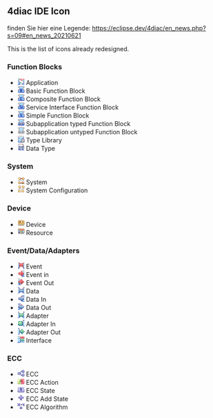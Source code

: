 ## 4diac IDE Icon

finden Sie hier eine Legende: 
https://eclipse.dev/4diac/en_news.php?s=09#en_news_20210621



<p>This is the list of icons already redesigned.</p>
<h3 id="function-blocks">Function Blocks</h3>
<ul>
<li><img src="figs/icons/application.png" alt="Type Info"> Application</li>
<li><img src="figs/icons/basic_function_block.png" alt="Type Info"> Basic Function Block</li>
<li><img src="figs/icons/composite_function_block.png" alt="Type Info"> Composite Function Block</li>
<li><img src="figs/icons/service_interface_function_block.png" alt="Type Info"> Service Interface Function Block</li>
<li><img src="figs/icons/simple_function_function_block.png" alt="Type Info"> Simple Function Block</li>
<li><img src="figs/icons/subapplication_typed_function_block.png" alt="Type Info"> Subapplication typed Function Block</li>
<li><img src="figs/icons/subapplication_untyped_function_block.png" alt="Type Info"> Subapplication untyped Function Block</li>
<li><img src="figs/icons/fb_type_library.png" alt="Type Library"> Type Library</li>
<li><img src="figs/icons/data_type.png" alt="Type Info"> Data Type</li>
</ul>
<h3 id="system">System</h3>
<ul>
<li><img src="figs/icons/system.png" alt="Type Info"> System</li>
<li><img src="figs/icons/system_configuration.png" alt="Type Info"> System Configuration</li>
</ul>
<h3 id="device">Device</h3>
<ul>
<li><img src="figs/icons/device.png" alt="Type Info"> Device</li>
<li><img src="figs/icons/resource.png" alt="Type Info"> Resource</li>
</ul>
<h3 id="event-data-adapters">Event/Data/Adapters</h3>
<ul>
<li><img src="figs/icons/event.png" alt="Event"> Event</li>
<li><img src="figs/icons/event_in.png" alt="Event In"> Event in </li>
<li><img src="figs/icons/event_out.png" alt="Event Out"> Event Out</li>
<li><img src="figs/icons/data.png" alt="Data"> Data</li>
<li><img src="figs/icons/data_in.png" alt="Data In"> Data In </li>
<li><img src="figs/icons/data_out.png" alt="Data Out"> Data Out</li>
<li><img src="figs/icons/adapter.png" alt="Adapter"> Adapter</li>
<li><img src="figs/icons/adapter_in.png" alt="Adapter In"> Adapter In</li>
<li><img src="figs/icons/adapter_out.png" alt="Adapter Out"> Adapter Out</li>
<li><img src="figs/icons/interface.png" alt="Interface"> Interface</li>
</ul>
<h3 id="ecc">ECC</h3>
<ul>
<li><img src="figs/icons/ecc.png" alt="ECC"> ECC</li>
<li><img src="figs/icons/ecc_action.png" alt="ECC Action"> ECC Action</li>
<li><img src="figs/icons/ecc_state.png" alt="ECC State"> ECC State</li>
<li><img src="figs/icons/ecc_add_state.png" alt="ECC Add State"> ECC Add State</li>
<li><img src="figs/icons/ecc_algorithm.png" alt="ECC Algorithm"> ECC Algorithm</li>
</ul>
